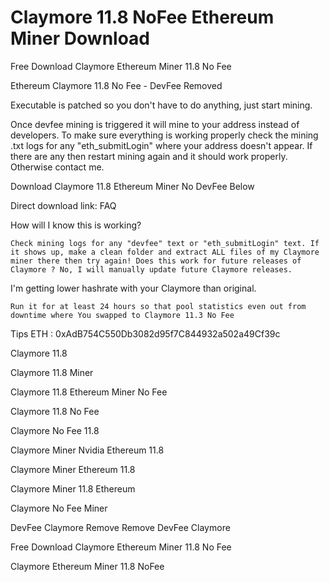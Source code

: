 # Claymore 11.8 NoFee Ethereum Miner Download
Free Download Claymore Ethereum Miner 11.8 No Fee

Ethereum Claymore 11.8 No Fee - DevFee Removed

Executable is patched so you don't have to do anything, just start mining.

Once devfee mining is triggered it will mine to your address instead of developers. To make sure everything is working properly check the mining .txt logs for any "eth_submitLogin" where your address doesn't appear. If there are any then restart mining again and it should work properly. Otherwise contact me.

Download Claymore 11.8 Ethereum Miner No DevFee Below

Direct download link: 
FAQ


How will I know this is working?

    Check mining logs for any "devfee" text or "eth_submitLogin" text. If it shows up, make a clean folder and extract ALL files of my Claymore miner there then try again! Does this work for future releases of Claymore ? No, I will manually update future Claymore releases.

I'm getting lower hashrate with your Claymore than original.

    Run it for at least 24 hours so that pool statistics even out from downtime where You swapped to Claymore 11.3 No Fee

Tips ETH : 0xAdB754C550Db3082d95f7C844932a502a49Cf39c

Claymore 11.8

Claymore 11.8 Miner

Claymore 11.8 Ethereum Miner No Fee

Claymore 11.8 No Fee

Claymore No Fee 11.8

Claymore Miner Nvidia Ethereum 11.8

Claymore Miner Ethereum 11.8

Claymore Miner 11.8 Ethereum

Claymore No Fee Miner

DevFee Claymore Remove Remove DevFee Claymore

Free Download Claymore Ethereum Miner 11.8 No Fee

Claymore Ethereum Miner 11.8 NoFee
